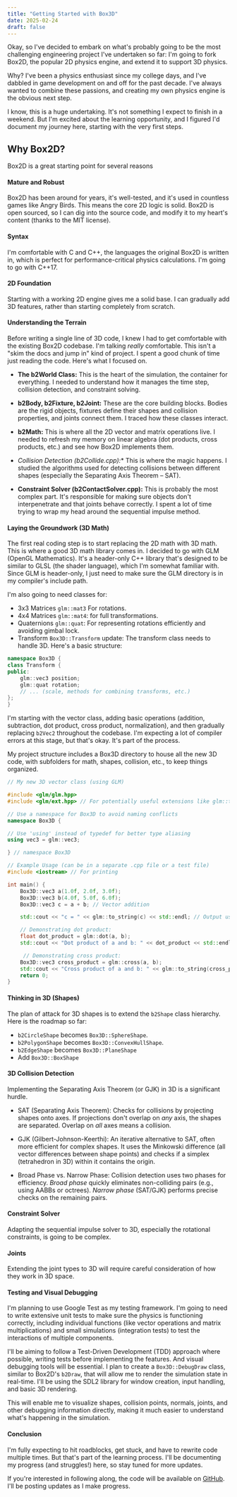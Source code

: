 ```yaml
---
title: "Getting Started with Box3D"
date: 2025-02-24
draft: false
---
```


Okay, so I've decided to embark on what's probably going to be the most challenging engineering project I've undertaken so far: I'm going to fork Box2D, the popular 2D physics engine, and extend it to
support 3D physics.

Why? I've been a physics enthusiast since my college days, and I've dabbled in game development on and off for the past decade. I've always wanted to combine these passions, and creating my own
physics engine is the obvious next step.

I know, this is a huge undertaking. It's not something I expect to finish in a weekend. But I'm excited about the learning opportunity, and I figured I'd
document my journey here, starting with the very first steps.

## Why Box2D?

Box2D is a great starting point for several reasons

#### Mature and Robust

Box2D has been around for years, it's well-tested, and it's used in countless games like Angry Birds. This means the core 2D logic is solid.
Box2D is open sourced, so I can dig into the source code, and modify it to my heart's content (thanks to the MIT license).

#### Syntax

I'm comfortable with C and C++, the languages the original Box2D is written in, which is perfect for performance-critical physics calculations. I'm going to go with C++17.

#### 2D Foundation

Starting with a working 2D engine gives me a solid base. I can gradually add 3D features, rather than starting completely from scratch.

#### Understanding the Terrain

Before writing a single line of 3D code, I knew I had to get comfortable with the existing Box2D codebase. I'm talking *really* comfortable. This isn't a "skim the docs and jump in" kind of project.
I spent a good chunk of time just reading the code. Here's what I focused on.

* **The b2World Class:** This is the heart of the simulation, the container for everything. I needed to understand how it manages the time step, collision detection, and constraint solving.

* **b2Body, b2Fixture, b2Joint:** These are the core building blocks. Bodies are the rigid objects, fixtures define their shapes and collision properties, and joints connect them. I traced how these
  classes interact.

* **b2Math:** This is where all the 2D vector and matrix operations live. I needed to refresh my memory on linear algebra (dot products, cross products, etc.) and see how Box2D implements them.

* **Collision Detection (b2Collide*.cpp):** This is where the magic happens. I studied the algorithms used for detecting collisions between different shapes (especially the Separating Axis Theorem –
  SAT).

* **Constraint Solver (b2ContactSolver.cpp):** This is probably the most complex part. It's responsible for making sure objects don't interpenetrate and that joints behave correctly. I spent a lot of
  time trying to wrap my head around the sequential impulse method.

#### Laying the Groundwork (3D Math)

The first real coding step is to start replacing the 2D math with 3D math. This is where a good 3D math library comes in. I decided to go with GLM (OpenGL Mathematics). It's a header-only C++ library
that's designed to be similar to GLSL (the shader language), which I'm somewhat familiar with. Since GLM is header-only, I just need to make sure the GLM directory is in my compiler's include path.

I'm also going to need classes for:

* 3x3 Matrices `glm::mat3` For rotations.
* 4x4 Matrices `glm::mat4`: for full transformations.
* Quaternions `glm::quat`: For representing rotations efficiently and avoiding gimbal lock.
* Transform `Box3D::Transform` update: The transform class needs to handle 3D. Here's a basic structure:

```c++
namespace Box3D {
class Transform {
public:
    glm::vec3 position;
    glm::quat rotation;
    // ... (scale, methods for combining transforms, etc.)
};
}
```

I'm starting with the vector class, adding basic operations (addition, subtraction, dot product, cross product, normalization), and then gradually replacing `b2Vec2` throughout the codebase. I'm
expecting a lot of compiler errors at this stage, but that's okay. It's part of the process.

My project structure includes a Box3D directory to house all the new 3D code, with subfolders for math, shapes, collision, etc., to keep things organized.

```c++
// My new 3D vector class (using GLM)

#include <glm/glm.hpp>
#include <glm/ext.hpp> // For potentially useful extensions like glm::to_string

// Use a namespace for Box3D to avoid naming conflicts
namespace Box3D {

// Use 'using' instead of typedef for better type aliasing
using vec3 = glm::vec3;

} // namespace Box3D

// Example Usage (can be in a separate .cpp file or a test file)
#include <iostream> // For printing

int main() {
    Box3D::vec3 a(1.0f, 2.0f, 3.0f);
    Box3D::vec3 b(4.0f, 5.0f, 6.0f);
    Box3D::vec3 c = a + b; // Vector addition

    std::cout << "c = " << glm::to_string(c) << std::endl; // Output using GLM's string conversion

    // Demonstrating dot product:
    float dot_product = glm::dot(a, b);
    std::cout << "Dot product of a and b: " << dot_product << std::endl;

     // Demonstrating cross product:
    Box3D::vec3 cross_product = glm::cross(a, b);
    std::cout << "Cross product of a and b: " << glm::to_string(cross_product) << std::endl;
    return 0;
}
```

#### Thinking in 3D (Shapes)

The plan of attack for 3D shapes is to extend the `b2Shape` class hierarchy. Here is the roadmap so far:

* `b2CircleShape` becomes `Box3D::SphereShape`.
* `b2PolygonShape` becomes `Box3D::ConvexHullShape`.
* `b2EdgeShape` becomes `Box3D::PlaneShape`
* Add `Box3D::BoxShape`

#### 3D Collision Detection

Implementing the Separating Axis Theorem (or GJK) in 3D is a significant hurdle.

* SAT (Separating Axis Theorem): Checks for collisions by projecting shapes onto axes. If projections don't overlap on *any* axis, the shapes are separated. Overlap on *all* axes means a collision.

* GJK (Gilbert-Johnson-Keerthi): An iterative alternative to SAT, often more efficient for complex shapes. It uses the Minkowski difference (all vector differences between shape points) and checks if a simplex (tetrahedron in 3D) within it contains the origin.

* Broad Phase vs. Narrow Phase: Collision detection uses two phases for efficiency.  *Broad phase* quickly eliminates non-colliding pairs (e.g., using AABBs or octrees). *Narrow phase* (SAT/GJK) performs precise checks on the remaining pairs.

#### Constraint Solver

Adapting the sequential impulse solver to 3D, especially the rotational constraints, is going to be complex.

#### Joints

Extending the joint types to 3D will require careful consideration of how they work in 3D space.

#### Testing and Visual Debugging

I'm planning to use Google Test as my testing framework. I'm going to need to write extensive unit tests to make sure the physics is functioning correctly, including individual functions (like vector
operations and matrix multiplications) and small simulations (integration tests) to test the interactions of multiple components.

I'll be aiming to follow a Test-Driven Development (TDD) approach where possible, writing tests before implementing the features. And visual debugging tools will be essential. I plan to create a
`Box3D::DebugDraw` class, similar to Box2D's `b2Draw`, that will allow me to render the simulation state in real-time. I'll be using the SDL2 library for window creation, input handling, and basic 3D rendering. 

This will enable me to visualize shapes, collision points, normals, joints, and other debugging information directly, making it much easier to understand what's happening in the simulation.

#### Conclusion

I'm fully expecting to hit roadblocks, get stuck, and have to rewrite code multiple times. But that's part of the learning process. I'll be documenting my progress (and struggles!) here, so stay tuned
for more updates.

If you're interested in following along, the code will be available on [GitHub](https://github.com/KelCodesStuff/Box3D). I'll be posting updates as I make progress.